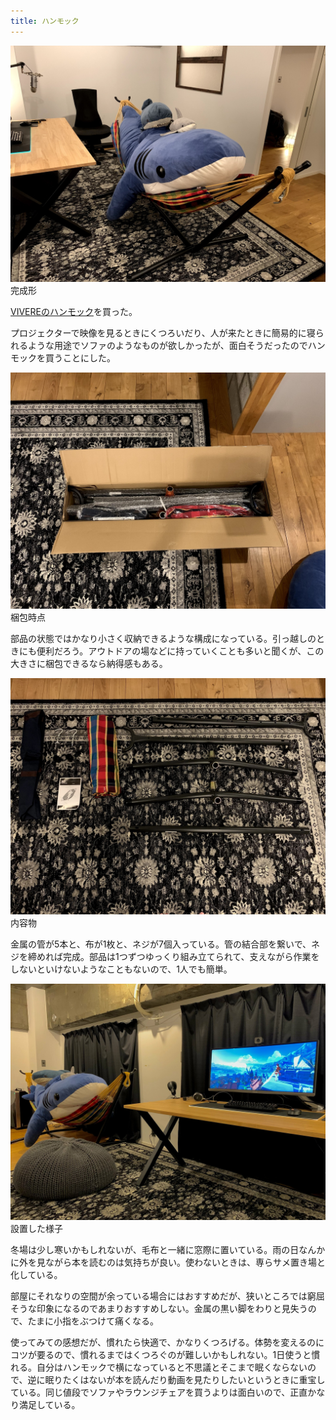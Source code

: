 ```yaml
---
title: ハンモック
---
```


![](/images/2020-10-22-hammock-setup-3.jpg)
完成形

[VIVEREのハンモック](https://www.amazon.co.jp/dp/B076R436RP/?tag=r7kamura07-22)を買った。

プロジェクターで映像を見るときにくつろいだり、人が来たときに簡易的に寝られるような用途でソファのようなものが欲しかったが、面白そうだったのでハンモックを買うことにした。

![](/images/2020-10-22-hammock-setup-1.jpg)
梱包時点

部品の状態ではかなり小さく収納できるような構成になっている。引っ越しのときにも便利だろう。アウトドアの場などに持っていくことも多いと聞くが、この大きさに梱包できるなら納得感もある。

![](/images/2020-10-22-hammock-setup-2.jpg)
内容物

金属の管が5本と、布が1枚と、ネジが7個入っている。管の結合部を繋いで、ネジを締めれば完成。部品は1つずつゆっくり組み立てられて、支えながら作業をしないといけないようなこともないので、1人でも簡単。

![](/images/2020-10-22-hammock-finished.jpg)
設置した様子

冬場は少し寒いかもしれないが、毛布と一緒に窓際に置いている。雨の日なんかに外を見ながら本を読むのは気持ちが良い。使わないときは、専らサメ置き場と化している。

部屋にそれなりの空間が余っている場合にはおすすめだが、狭いところでは窮屈そうな印象になるのであまりおすすめしない。金属の黒い脚をわりと見失うので、たまに小指をぶつけて痛くなる。

使ってみての感想だが、慣れたら快適で、かなりくつろげる。体勢を変えるのにコツが要るので、慣れるまではくつろぐのが難しいかもしれない。1日使うと慣れる。自分はハンモックで横になっていると不思議とそこまで眠くならないので、逆に眠りたくはないが本を読んだり動画を見たりしたいというときに重宝している。同じ値段でソファやラウンジチェアを買うよりは面白いので、正直かなり満足している。

